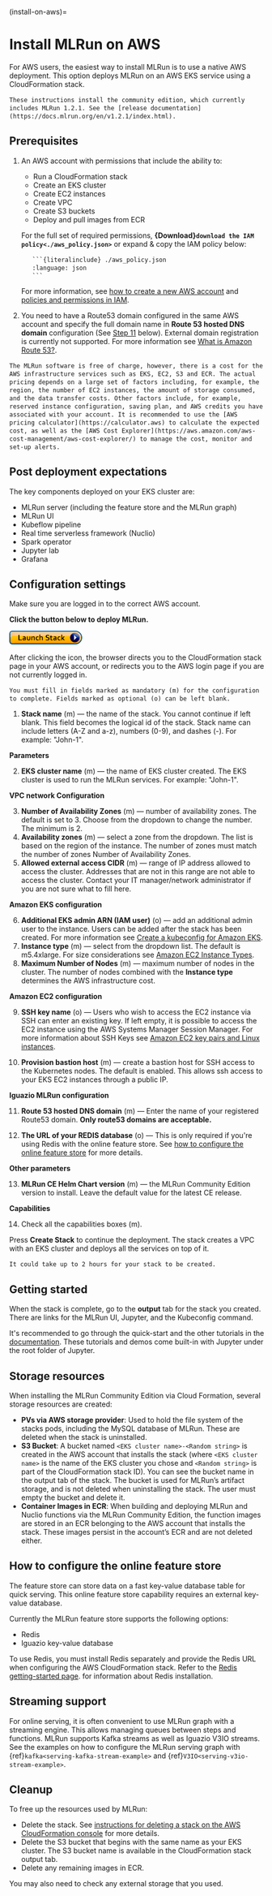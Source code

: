 (install-on-aws)=
# Install MLRun on AWS

For AWS users, the easiest way to install MLRun is to use a native AWS deployment. This option deploys MLRun on an AWS EKS service using a CloudFormation stack.

```{admonition} Note
These instructions install the community edition, which currently includes MLRun 1.2.1. See the [release documentation](https://docs.mlrun.org/en/v1.2.1/index.html).
```

## Prerequisites

1. An AWS account with permissions that include the ability to: 
   - Run a CloudFormation stack
   - Create an EKS cluster
   - Create EC2 instances
   - Create VPC
   - Create S3 buckets
   - Deploy and pull images from ECR

   For the full set of required permissions, **{Download}`download the IAM policy<./aws_policy.json>`** or expand & copy the IAM policy below:

   ````{dropdown} show the IAM policy
      ```{literalinclude} ./aws_policy.json
      :language: json
      ```
   ````

     For more information, see [how to create a new AWS account](https://aws.amazon.com/premiumsupport/knowledge-center/create-and-activate-aws-account/) and [policies and permissions in IAM](https://docs.aws.amazon.com/IAM/latest/UserGuide/access_policies.html).


2. You need to have a Route53 domain configured in the same AWS account and specify the full domain name in **Route 53 hosted DNS domain** configuration (See [Step 11](#route53_config) below). External domain registration is currently not supported. For more information see [What is Amazon Route 53?](https://docs.aws.amazon.com/Route53/latest/DeveloperGuide/Welcome.html).

```{admonition} Notes
The MLRun software is free of charge, however, there is a cost for the AWS infrastructure services such as EKS, EC2, S3 and ECR. The actual pricing depends on a large set of factors including, for example, the region, the number of EC2 instances, the amount of storage consumed, and the data transfer costs. Other factors include, for example, reserved instance configuration, saving plan, and AWS credits you have associated with your account. It is recommended to use the [AWS pricing calculator](https://calculator.aws) to calculate the expected cost, as well as the [AWS Cost Explorer](https://aws.amazon.com/aws-cost-management/aws-cost-explorer/) to manage the cost, monitor and set-up alerts.
```

## Post deployment expectations

The key components deployed on your EKS cluster are:

- MLRun server (including the feature store and the MLRun graph)
- MLRun UI
- Kubeflow pipeline
- Real time serverless framework (Nuclio)
- Spark operator
- Jupyter lab
- Grafana

## Configuration settings

Make sure you are logged in to the correct AWS account.

**Click the button below to deploy MLRun.**

<a href="https://us-east-1.console.aws.amazon.com/cloudformation/home?region=us-east-1#/stacks/quickcreate?templateUrl=https%3A%2F%2Fmlrun-ce-cfn.s3.us-east-2.amazonaws.com%2Fquickstart-amazon-eks%2Ftemplates%2Figuazio-mlrun-kit-entrypoint-new-vpc.template.yaml&stackName=mlrun-community"><img src="../_static/images/aws_launch_stack.png"></img></a>

After clicking the icon, the browser directs you to the CloudFormation stack page in your AWS account, or redirects you to the AWS login page if you are not currently logged in.

```{admonition} Note
You must fill in fields marked as mandatory (m) for the configuration to complete. Fields marked as optional (o) can be left blank.
```


1. **Stack name** (m) &mdash; the name of the stack. You cannot continue if left blank. This field becomes the logical id of the stack. Stack name can include letters (A-Z and a-z), numbers (0-9), and dashes (-). For example: "John-1".

**Parameters**

2. **EKS cluster name** (m) &mdash; the name of EKS cluster created. The EKS cluster is used to run the MLRun services. For example: "John-1".

**VPC network Configuration**

3. **Number of Availability Zones** (m) &mdash; number of availability zones. The default is set to 3. Choose from the dropdown to change the number. The minimum is 2.
4. **Availability zones** (m) &mdash; select a zone from the dropdown. The list is based on the region of the instance. The number of zones must match the number of zones Number of Availability Zones.
5. **Allowed external access CIDR** (m) &mdash; range of IP address allowed to access the cluster. Addresses that are not in this range are not able to access the cluster. Contact your IT manager/network administrator if you are not sure what to fill here.

**Amazon EKS configuration**

6. **Additional EKS admin ARN (IAM user)** (o) &mdash; add an additional admin user to the instance. Users can be added after the stack has been created. For more information see [Create a kubeconfig for Amazon EKS](https://docs.aws.amazon.com/eks/latest/userguide/create-kubeconfig.html).
7. **Instance type** (m) &mdash; select from the dropdown list. The default is m5.4xlarge. For size considerations see [Amazon EC2 Instance Types](https://aws.amazon.com/ec2/instance-types/).
8. **Maximum Number of Nodes** (m) &mdash; maximum number of nodes in the cluster. The number of nodes combined with the **Instance type** determines the AWS infrastructure cost.

**Amazon EC2 configuration**

9. **SSH key name** (o) &mdash; Users who wish to access the EC2 instance via SSH can enter an existing key. If left empty, it is possible to access the EC2 instance using the AWS Systems Manager Session Manager. For more information about SSH Keys see [Amazon EC2 key pairs and Linux instances](https://docs.aws.amazon.com/AWSEC2/latest/UserGuide/ec2-key-pairs.html).

10. **Provision bastion host** (m) &mdash; create a bastion host for SSH access to the Kubernetes nodes. The default is enabled. This allows ssh access to your EKS EC2 instances through a public IP.

**Iguazio MLRun configuration**

<a id="route53_config" />

11. **Route 53 hosted DNS domain** (m) &mdash; Enter the name of your registered Route53 domain. **Only route53 domains are acceptable.**

12. **The URL of your REDIS database** (o) &mdash; This is only required if you're using Redis with the online feature store. See [how to configure the online feature store](#configure-online-feature-store) for more details.

**Other parameters**

13. **MLRun CE Helm Chart version** (m) &mdash; the MLRun Community Edition version to install. Leave the default value for the latest CE release.

**Capabilities**

14. Check all the capabilities boxes (m).

Press **Create Stack** to continue the deployment.
The stack creates a VPC with an EKS cluster and deploys all the services on top of it.

```{admonition} Note
It could take up to 2 hours for your stack to be created.
```

## Getting started
When the stack is complete, go to the **output** tab for the stack you created. There are links for the MLRun UI, Jupyter, and the Kubeconfig command.

It's recommended to go through the quick-start and the other tutorials in the [documentation](../tutorial/index.html). These tutorials and demos come built-in with Jupyter under the root folder of Jupyter.

## Storage resources

When installing the MLRun Community Edition via Cloud Formation, several storage resources are created:

- **PVs via AWS storage provider**: Used to hold the file system of the stacks pods, including the MySQL database of MLRun. These are deleted when the stack is uninstalled.
- **S3 Bucket**: A bucket named `<EKS cluster name>-<Random string>` is created in the AWS account that installs the stack (where `<EKS cluster name>` is the name of the EKS cluster you chose and `<Random string>` is part of the CloudFormation stack ID). You can see the bucket name in the output tab of the stack. The bucket is used for MLRun’s artifact storage, and is not deleted when uninstalling the stack. The user must empty the bucket and delete it.
- **Container Images in ECR**: When building and deploying MLRun and Nuclio functions via the MLRun Community Edition, the function images are stored in an ECR belonging to the AWS account that installs the stack. These images persist in the account’s ECR and are not deleted either.

<a id="configure-online-feature-store"/>

## How to configure the online feature store

The feature store can store data on a fast key-value database table for quick serving. This online feature store capability requires an external key-value database.

Currently the MLRun feature store supports the following options:
- Redis 
- Iguazio key-value database

To use Redis, you must install Redis separately and provide the Redis URL when configuring the AWS CloudFormation stack. Refer to the [Redis getting-started page](https://redis.io/docs/getting-started/). for information about Redis installation.

## Streaming support

For online serving, it is often convenient to use MLRun graph with a streaming engine. This allows managing queues between steps and functions.
MLRun supports Kafka streams as well as Iguazio V3IO streams.
See the examples on how to configure the MLRun serving graph with {ref}`kafka<serving-kafka-stream-example>` and {ref}`V3IO<serving-v3io-stream-example>`.

## Cleanup

To free up the resources used by MLRun:

- Delete the stack. See [instructions for deleting a stack on the AWS CloudFormation console](https://docs.aws.amazon.com/AWSCloudFormation/latest/UserGuide/cfn-console-delete-stack.html) for more details.
- Delete the S3 bucket that begins with the same name as your EKS cluster. The S3 bucket name is available in the CloudFormation stack output tab.
- Delete any remaining images in ECR.

You may also need to check any external storage that you used.
